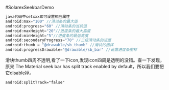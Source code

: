 #SolarexSeekbarDemo

```java
java代码中setxxx即可设置相应属性
android:max="100" //滑动条的最大值
android:progress="60" //滑动条的当前值
android:maxHeight="20"//进度条的最大高度
android:minHeight="5"//进度条的最低高度
android:secondaryProgress="70" //二级滑动条的进度
android:thumb = "@drawable/sb_thumb" //滑块的图样
android:progressDrawable="@drawable/sb_bar" //设置进度条图样
```

滑块thumb四周不透明,看了一下icon,发现icon四周是透明的没错。查一下发现，原来 The Material seek bar has split track enabled by default，所以我们要把它disable掉。

```xml
android:splitTrack="false"
```